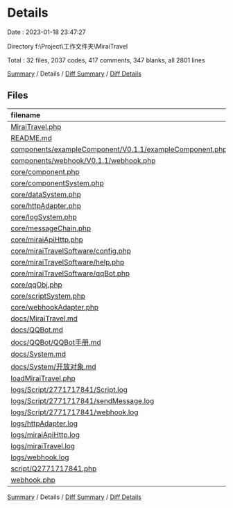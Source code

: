 # Details

Date : 2023-01-18 23:47:27

Directory f:\\Project\\工作文件夹\\MiraiTravel

Total : 32 files,  2037 codes, 417 comments, 347 blanks, all 2801 lines

[Summary](results.md) / Details / [Diff Summary](diff.md) / [Diff Details](diff-details.md)

## Files
| filename | language | code | comment | blank | total |
| :--- | :--- | ---: | ---: | ---: | ---: |
| [MiraiTravel.php](/MiraiTravel.php) | PHP | 206 | 11 | 27 | 244 |
| [README.md](/README.md) | Markdown | 38 | 0 | 13 | 51 |
| [components/exampleComponent/V0.1.1/exampleComponent.php](/components/exampleComponent/V0.1.1/exampleComponent.php) | PHP | 24 | 3 | 9 | 36 |
| [components/webhook/V0.1.1/webhook.php](/components/webhook/V0.1.1/webhook.php) | PHP | 5 | 5 | 5 | 15 |
| [core/component.php](/core/component.php) | PHP | 36 | 19 | 19 | 74 |
| [core/componentSystem.php](/core/componentSystem.php) | PHP | 35 | 6 | 9 | 50 |
| [core/dataSystem.php](/core/dataSystem.php) | PHP | 109 | 25 | 12 | 146 |
| [core/httpAdapter.php](/core/httpAdapter.php) | PHP | 92 | 10 | 11 | 113 |
| [core/logSystem.php](/core/logSystem.php) | PHP | 106 | 27 | 9 | 142 |
| [core/messageChain.php](/core/messageChain.php) | PHP | 80 | 36 | 16 | 132 |
| [core/miraiApiHttp.php](/core/miraiApiHttp.php) | PHP | 139 | 107 | 30 | 276 |
| [core/miraiTravelSoftware/config.php](/core/miraiTravelSoftware/config.php) | PHP | 104 | 3 | 10 | 117 |
| [core/miraiTravelSoftware/help.php](/core/miraiTravelSoftware/help.php) | PHP | 22 | 3 | 7 | 32 |
| [core/miraiTravelSoftware/qqBot.php](/core/miraiTravelSoftware/qqBot.php) | PHP | 95 | 3 | 9 | 107 |
| [core/qqObj.php](/core/qqObj.php) | PHP | 243 | 104 | 39 | 386 |
| [core/scriptSystem.php](/core/scriptSystem.php) | PHP | 38 | 13 | 8 | 59 |
| [core/webhookAdapter.php](/core/webhookAdapter.php) | PHP | 32 | 17 | 9 | 58 |
| [docs/MiraiTravel.md](/docs/MiraiTravel.md) | Markdown | 24 | 0 | 11 | 35 |
| [docs/QQBot.md](/docs/QQBot.md) | Markdown | 50 | 0 | 14 | 64 |
| [docs/QQBot/QQBot手册.md](/docs/QQBot/QQBot%E6%89%8B%E5%86%8C.md) | Markdown | 47 | 0 | 15 | 62 |
| [docs/System.md](/docs/System.md) | Markdown | 8 | 0 | 4 | 12 |
| [docs/System/开放对象.md](/docs/System/%E5%BC%80%E6%94%BE%E5%AF%B9%E8%B1%A1.md) | Markdown | 3 | 0 | 5 | 8 |
| [loadMiraiTravel.php](/loadMiraiTravel.php) | PHP | 11 | 3 | 4 | 18 |
| [logs/Script/2771717841/Script.log](/logs/Script/2771717841/Script.log) | Log | 91 | 0 | 0 | 91 |
| [logs/Script/2771717841/sendMessage.log](/logs/Script/2771717841/sendMessage.log) | Log | 27 | 0 | 26 | 53 |
| [logs/Script/2771717841/webhook.log](/logs/Script/2771717841/webhook.log) | Log | 49 | 0 | 0 | 49 |
| [logs/httpAdapter.log](/logs/httpAdapter.log) | Log | 72 | 0 | 0 | 72 |
| [logs/miraiApiHttp.log](/logs/miraiApiHttp.log) | Log | 52 | 0 | 0 | 52 |
| [logs/miraiTravel.log](/logs/miraiTravel.log) | Log | 2 | 0 | 0 | 2 |
| [logs/webhook.log](/logs/webhook.log) | Log | 48 | 0 | 0 | 48 |
| [script/Q2771717841.php](/script/Q2771717841.php) | PHP | 130 | 16 | 14 | 160 |
| [webhook.php](/webhook.php) | PHP | 19 | 6 | 12 | 37 |

[Summary](results.md) / Details / [Diff Summary](diff.md) / [Diff Details](diff-details.md)